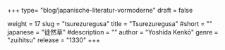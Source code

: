 +++
type= "blog/japanische-literatur-vormoderne"
draft = false

weight = 17
slug = "tsurezuregusa"
title = "Tsurezuregusa"
#short = ""
japanese = "徒然草"
#description = ""
author = "Yoshida Kenkō"
genre = "zuihitsu"
release = "1330"
+++

